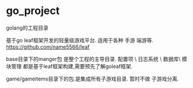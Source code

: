# go_project
golang的工程目录


基于go leaf框架开发的轻量级游戏平台. 适用于各种 手游 端游等. https://github.com/name5566/leaf

base目录下的manger包 是整个工程的主导目录. 配置项 \ 日志系统 \ 数据库\ 模块管理 都是基于leaf框架构建,需要预先了解goleaf框架.

game/gameitems目录下的包.是集成所有子游戏目录. 暂时不做 子游戏分离. 
